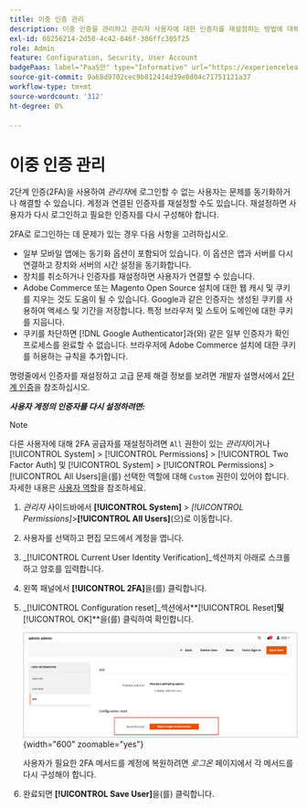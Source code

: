 ```yaml
---
title: 이중 인증 관리
description: 이중 인증을 관리하고 관리자 사용자에 대한 인증자를 재설정하는 방법에 대해 알아봅니다.
exl-id: 68256214-2d50-4c42-846f-306ffc305f25
role: Admin
feature: Configuration, Security, User Account
badgePaas: label="PaaS만" type="Informative" url="https://experienceleague.adobe.com/en/docs/commerce/user-guides/product-solutions" tooltip="Adobe Commerce 온 클라우드 프로젝트(Adobe 관리 PaaS 인프라) 및 온프레미스 프로젝트에만 적용됩니다."
source-git-commit: 9a68d9702cec9b812414d39e8d04c71751121a37
workflow-type: tm+mt
source-wordcount: '312'
ht-degree: 0%

---
```


# 이중 인증 관리

2단계 인증(2FA)을 사용하여 _관리자_&#x200B;에 로그인할 수 없는 사용자는 문제를 동기화하거나 해결할 수 있습니다. 계정과 연결된 인증자를 재설정할 수도 있습니다. 재설정하면 사용자가 다시 로그인하고 필요한 인증자를 다시 구성해야 합니다.

2FA로 로그인하는 데 문제가 있는 경우 다음 사항을 고려하십시오.

- 일부 모바일 앱에는 동기화 옵션이 포함되어 있습니다. 이 옵션은 앱과 서버를 다시 연결하고 장치와 서버의 시간 설정을 동기화합니다.
- 장치를 취소하거나 인증자를 재설정하면 사용자가 연결할 수 있습니다.
- Adobe Commerce 또는 Magento Open Source 설치에 대한 웹 캐시 및 쿠키를 지우는 것도 도움이 될 수 있습니다. Google과 같은 인증자는 생성된 쿠키를 사용하여 액세스 및 기간을 저장합니다. 특정 브라우저 및 스토어 도메인에 대한 쿠키를 지웁니다.
- 쿠키를 차단하면 [!DNL Google Authenticator]과(와) 같은 일부 인증자가 확인 프로세스를 완료할 수 없습니다. 브라우저에 Adobe Commerce 설치에 대한 쿠키를 허용하는 규칙을 추가합니다.

명령줄에서 인증자를 재설정하고 고급 문제 해결 정보를 보려면 개발자 설명서에서 [2단계 인증](https://developer.adobe.com/commerce/testing/functional-testing-framework/two-factor-authentication/)을 참조하십시오.

**_사용자 계정의 인증자를 다시 설정하려면:_**

>[!NOTE]
>
>다른 사용자에 대해 2FA 공급자를 재설정하려면 `All` 권한이 있는 _관리자_&#x200B;이거나 [!UICONTROL System] > [!UICONTROL Permissions] > [!UICONTROL Two Factor Auth] 및 [!UICONTROL System] > [!UICONTROL Permissions] > [!UICONTROL All Users]을(를) 선택한 역할에 대해 `Custom` 권한이 있어야 합니다. 자세한 내용은 [사용자 역할](permissions-user-roles.md)을 참조하세요.

1. _관리자_ 사이드바에서 **[!UICONTROL System]** > _[!UICONTROL Permissions]_>**[!UICONTROL All Users]**(으)로 이동합니다.

1. 사용자를 선택하고 편집 모드에서 계정을 엽니다.

1. _[!UICONTROL Current User Identity Verification]_섹션까지 아래로 스크롤하고 암호를 입력합니다.

1. 왼쪽 패널에서 **[!UICONTROL 2FA]**&#x200B;을(를) 클릭합니다.

1. _[!UICONTROL Configuration reset]_섹션에서&#x200B;**[!UICONTROL Reset]**및&#x200B;**[!UICONTROL OK]**을(를) 클릭하여 확인합니다.

   ![사용자 계정 - 2FA 사용](./assets/admin-2fa-config-reset-providers.png){width="600" zoomable="yes"}

   사용자가 필요한 2FA 메서드를 계정에 복원하려면 _로그온_ 페이지에서 각 메서드를 다시 구성해야 합니다.

1. 완료되면 **[!UICONTROL Save User]**&#x200B;을(를) 클릭합니다.
